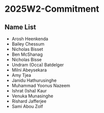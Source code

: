 # 2025W2-Commitment
## Name List
- Arosh Heenkenda
- Bailey Chessum
- Nicholas Bisset
- Ben McShanag
- Nicholas Bisse
- Undram (Occa) Batdelger
- Milni Abeysekara 
- Amy Tjea
- Janidu Hathurusinghe
- Muhammad Yoonus Nazeem
- Ishrat (Isha) Kaur 
- Venuka Munasinghe
- Rishard Jafferjee
- Sami Abou Zolf
